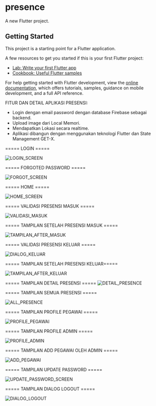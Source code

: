 # presence

A new Flutter project.

## Getting Started

This project is a starting point for a Flutter application.

A few resources to get you started if this is your first Flutter project:

- [Lab: Write your first Flutter app](https://docs.flutter.dev/get-started/codelab)
- [Cookbook: Useful Flutter samples](https://docs.flutter.dev/cookbook)

For help getting started with Flutter development, view the
[online documentation](https://docs.flutter.dev/), which offers tutorials,
samples, guidance on mobile development, and a full API reference.


FITUR DAN DETAIL APLIKASI PRESENSI:
- Login dengan email password dengan database Firebase sebagai backend.
- Upload image dari Local Memori.
- Mendapatkan Lokasi secara realtime.
- Aplikasi dibangun dengan menggunakan teknologi Flutter dan State Management GET-X.


===== LOGIN =====

![LOGIN_SCREEN](https://user-images.githubusercontent.com/68117514/183283575-14134e87-fd59-40b3-83ef-6d68c5545c12.png)


===== FORGOTED PASSWORD =====

![FORGOT_SCREEN](https://user-images.githubusercontent.com/68117514/183283603-23a49d45-8c71-41d3-a35d-714911092dbd.png)


===== HOME =====

![HOME_SCREEN](https://user-images.githubusercontent.com/68117514/183283642-53acd4b1-08ff-4c02-862a-bc12c7b4dd92.png)


===== VALIDASI PRESENSI MASUK =====

![VALIDASI_MASUK](https://user-images.githubusercontent.com/68117514/183283699-fcc86f6a-c7ec-4ef3-b4f0-56edac18fcf0.png)


===== TAMPILAN SETELAH PRESENSI MASUK =====

![TAMPILAN_AFTER_MASUK](https://user-images.githubusercontent.com/68117514/183283782-934ce81d-afa7-47d6-a70f-0aeb856b18ef.png)


===== VALIDASI PRESENSI KELUAR =====

![DIALOG_KELUAR](https://user-images.githubusercontent.com/68117514/183283723-3a8501bb-e3e8-4ec3-8b0a-bf3516b7c527.png)


===== TAMPILAN SETELAH PRESENSI KELUAR=====

![TAMPILAN_AFTER_KELUAR](https://user-images.githubusercontent.com/68117514/183283809-8403b95e-6e5c-4e3c-8fab-21ad4f130d82.png)


===== TAMPILAN DETAIL PRESENSI =====
![DETAIL_PRESENCE](https://user-images.githubusercontent.com/68117514/183283855-9f1da90d-8dda-45db-9dfd-a822514f423c.png)


===== TAMPILAN SEMUA PRESENSI =====

![ALL_PRESENCE](https://user-images.githubusercontent.com/68117514/183283873-f00d2835-8c4f-4fbf-afd3-8def1fd9b206.png)


===== TAMPILAN PROFILE PEGAWAI =====

![PROFILE_PEGAWAI](https://user-images.githubusercontent.com/68117514/183283884-cc67edf8-5fe9-4964-8db9-119c8acf2803.png)


===== TAMPILAN PROFILE ADMIN =====

![PROFILE_ADMIN](https://user-images.githubusercontent.com/68117514/183283904-fbed4d35-14d9-407a-8b58-d340987081ca.png)


===== TAMPILAN ADD PEGAWAI OLEH ADMIN =====

![ADD_PEGAWAI](https://user-images.githubusercontent.com/68117514/183283931-61f94502-bca3-443e-acba-937d79b6d264.png)


===== TAMPILAN UPDATE PASSWORD =====

![UPDATE_PASSWORD_SCREEN](https://user-images.githubusercontent.com/68117514/183283944-dbfaf308-25d8-44a5-8e5d-96e0115edbd9.png)


===== TAMPILAN DIALOG LOGOUT =====

![DIALOG_LOGOUT](https://user-images.githubusercontent.com/68117514/183283975-bf6c66bd-c9e7-42e9-a070-8d39a6676bda.png)



